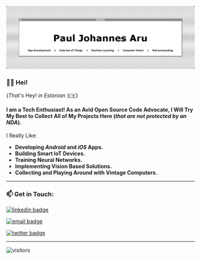 ![Developer_Banner](Developer_Banner.png)

### 👋🏻 Hei!

(*That's* Hey! *in Estonian* 🇪🇪)

#### I am a Tech Enthusiast! As an Avid Open Source Code Advocate, I Will Try My Best to Collect All of My Projects Here (*that are not protected by an NDA*).

I Really Like:

- **Developing *Android* and *iOS* Apps.**
- **Building Smart IoT Devices.**
- **Training Neural Networks.**
- **Implementing Vision Based Solutions.**
- **Collecting and Playing Around with Vintage Computers.**

------

### 📫 Get in Touch:

[![linkedin badge](https://img.shields.io/badge/Paul_Johannes_Aru-4D4D4D?style=flat&logo=linkedin)](https://www.linkedin.com/in/pauljohannesaru/)

[![email badge](https://img.shields.io/badge/pauljohannes.aru@gmail.com-4D4D4D?style=flat&logo=gmail)](mailto:pauljohannes.aru@gmail.com)

[![twitter badge](https://img.shields.io/badge/@Paul__Aru-4D4D4D?style=flat&logo=twitter)](https://twitter.com/Paul_Aru)



------



![visitors](https://visitor-badge.glitch.me/badge?page_id=paulpall.visitor-badge)